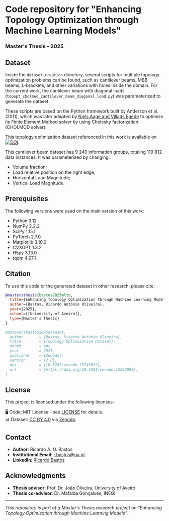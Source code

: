 # Code repository for "Enhancing Topology Optimization through Machine Learning Models"
### Master's Thesis - 2025




## Dataset

Inside the `dataset-creation` directory, several scripts for multiple topology optimization problems can be found, such as cantilever beams, MBB beams, L-brackets, and other variations with holes inside the domain. For the current work, the cantilever beam with diagonal loads (`topopt_cholmod_cantilever_beam_diagonal_load.py`) was parameterized to generate the dataset. 

These scripts are based on the Python framework built by Anderson et al. (2011), which was later adapted by [Niels Aage and Villads Egede](https://www.topopt.mek.dtu.dk/apps-and-software/topology-optimization-codes-written-in-python) to optimize its Finite Element Method solver by using Cholesky factorization (CHOLMOD solver).

This topology optimization dataset referenced in this work is available on [![DOI](https://zenodo.org/badge/DOI/10.5281/zenodo.15026508.svg)](https://doi.org/10.5281/zenodo.15026508).


This cantilever beam dataset has 9 240 information groups, totaling 119 812 data instances. It was parameterized by changing:
- Volume fraction;
- Load relative position on the right edge;
- Horizontal Load Magnitude;
- Vertical Load Magnitude.

## Prerequisites

The following versions were used on the main version of this work:

- Python 3.12
- NumPy 2.2.2
- SciPy 1.15.1
- PyTorch 2.7.0
- Matplotlib 3.10.0
- CVXOPT 1.3.2
- H5py 3.13.0
- tqdm 4.67.1

## Citation

To use this code or the generated dataset in other research, please cite:

```bibtex
@mastersthesis{bastos2025mlto,
  title={Enhancing Topology Optimization through Machine Learning Models},
  author={Bastos, Ricardo António Oliveira},
  year={2025},
  school={[University of Aveiro]},
  type={Master's Thesis}
}

@dataset{bastos2025dataset,
  author       = {Bastos, Ricardo António Oliveira},
  title        = {Topology Optimization Dataset},
  month        = apr,
  year         = 2025,
  publisher    = {Zenodo},
  version      = {2.0},
  doi          = {10.5281/zenodo.15243092},
  url          = {https://doi.org/10.5281/zenodo.15243092},
}
```

## License

This project is licensed under the following licenses:

🖥️ Code: MIT License - see [LICENSE](./LICENSE) for details.  
📊 Dataset: [CC BY 4.0](https://creativecommons.org/licenses/by/4.0/) via [Zenodo](https://zenodo.org/records/15243092).


## Contact

- **Author**: Ricardo A. O. Bastos
- **Institutional Email**: [r.bastos@ua.pt](mailto:r.bastos@ua.pt)
- **LinkedIn**: [Ricardo Bastos](https://www.linkedin.com/in/ricardo-bastos-rantonio/)

## Acknowledgments

- **Thesis advisor**: Prof. Dr. João Oliveira, University of Aveiro
- **Thesis co-advisor**: Dr. Mafalda Gonçalves, INEGI
---

*This repository is part of a Master's Thesis research project on "Enhancing Topology Optimization through Machine Learning Models".*
